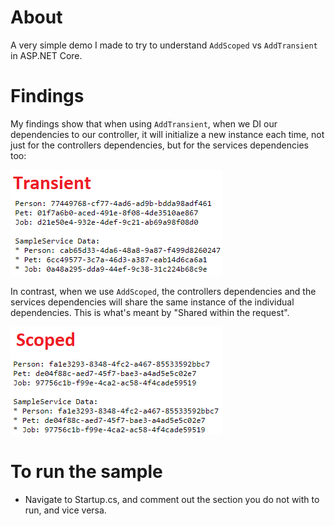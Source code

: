 # About

A very simple demo I made to try to understand `AddScoped` vs `AddTransient` in ASP.NET Core.

# Findings

My findings show that when using `AddTransient`, when we DI our dependencies to our controller, it will initialize a new instance each time, not just for the controllers dependencies, but for the services dependencies too:

![Output for Transient](transient.png "Transient")

In contrast, when we use `AddScoped`, the controllers dependencies and the services dependencies will share the same instance of the individual dependencies. This is what's meant by "Shared within the request".

![Output for Scoped](scoped.png "Scoped")

# To run the sample

* Navigate to Startup.cs, and comment out the section you do not with to run, and vice versa.